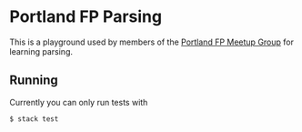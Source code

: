 # Portland FP Parsing

This is a playground used by members of the [Portland FP Meetup
Group](https://www.meetup.com/Portland-Functional-Programming-Meetup/) for
learning parsing.

## Running

Currently you can only run tests with

    $ stack test

